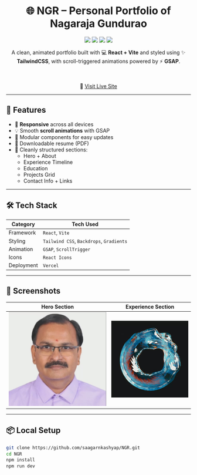 <h1 align="center">🌐 NGR – Personal Portfolio of Nagaraja Gundurao</h1>

<p align="center">
  <img src="https://img.shields.io/badge/Built%20With-React-blue?style=flat&logo=react" />
  <img src="https://img.shields.io/badge/Vite-Fast%20Build-yellow?style=flat&logo=vite" />
  <img src="https://img.shields.io/badge/TailwindCSS-Styled-green?style=flat&logo=tailwindcss" />
  <img src="https://img.shields.io/badge/Deployed%20On-Vercel-black?style=flat&logo=vercel" />
</p>

<p align="center">
  A clean, animated portfolio built with 💻 <strong>React + Vite</strong> and styled using ✨ <strong>TailwindCSS</strong>, with scroll-triggered animations powered by ⚡ <strong>GSAP</strong>.
</p>

<br/>

<div align="center">
  <p>🔗 <a href="https://ngr.vercel.app" target="_blank">Visit Live Site</a></p>
</div>

---

## 🚀 Features

- 📱 **Responsive** across all devices
- 💡 Smooth **scroll animations** with GSAP
- 📂 Modular components for easy updates
- 📝 Downloadable resume (PDF)
- 💼 Cleanly structured sections:
  - Hero + About
  - Experience Timeline
  - Education
  - Projects Grid
  - Contact Info + Links

---

## 🛠️ Tech Stack

| Category     | Tech Used                          |
|--------------|------------------------------------|
| Framework    | `React`, `Vite`                    |
| Styling      | `Tailwind CSS`, `Backdrops`, `Gradients` |
| Animation    | `GSAP`, `ScrollTrigger`            |
| Icons        | `React Icons`                      |
| Deployment   | `Vercel`                           |

---

## 📸 Screenshots

| Hero Section | Experience Section |
|--------------|-------------------|
| ![Hero](./src/assets/ngr.png) | ![Experience](./src/assets/projects/project-1.webp) |

---

## 📦 Local Setup

```bash
git clone https://github.com/saagarnkashyap/NGR.git
cd NGR
npm install
npm run dev
